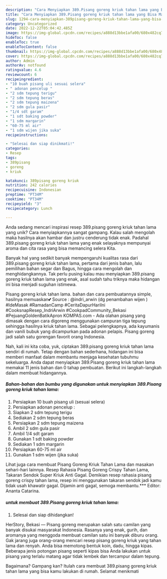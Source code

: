 ```yaml
---
description: "Cara Menyiapkan 389.Pisang goreng kriuk tahan lama yang Bisa Manjain Lidah"
title: "Cara Menyiapkan 389.Pisang goreng kriuk tahan lama yang Bisa Manjain Lidah"
slug: 1294-cara-menyiapkan-389pisang-goreng-kriuk-tahan-lama-yang-bisa-manjain-lidah
category: Uncategorized
date: 2022-12-22T05:04:42.485Z
image: https://img-global.cpcdn.com/recipes/a888d13bbe1afa00/680x482cq70/389pisang-goreng-kriuk-tahan-lama-foto-resep-utama.jpg
hideToc: false
enableToc: true
enableTocContent: false
thumbnail: https://img-global.cpcdn.com/recipes/a888d13bbe1afa00/680x482cq70/389pisang-goreng-kriuk-tahan-lama-foto-resep-utama.jpg
cover: https://img-global.cpcdn.com/recipes/a888d13bbe1afa00/680x482cq70/389pisang-goreng-kriuk-tahan-lama-foto-resep-utama.jpg
author: Admin
authorAv: notfound
ratingvalue: 4.6
reviewcount: 6
recipeingredient:
- "10 buah pisang uli sesuai selera"
- " adonan pencelup "
- "2 sdm tepung terigu"
- "2 sdm tepung beras"
- "2 sdm tepung maizena"
- "2 sdm gula pasir"
- "1/4 sdt garam"
- "1 sdt baking powder"
- "1 sdm margarin"
- "60-75 ml air"
- "1 sdm wijen jika suka"
recipeinstructions:

- "Selesai dan siap dinikmati!"
categories:
- Resep
tags:
- 389pisang
- goreng
- kriuk

katakunci: 389pisang goreng kriuk 
nutrition: 242 calories
recipecuisine: Indonesian
preptime: "PT34M"
cooktime: "PT34M"
recipeyield: "3"
recipecategory: Lunch

---
```





Anda sedang mencari inspirasi resep 389.pisang goreng kriuk tahan lama yang unik? Cara menyiapkannya sangat gampang. Kalau salah mengolah maka hasilnya akan hambar dan justru cenderung tidak enak. Padahal 389.pisang goreng kriuk tahan lama yang enak selayaknya mempunyai aroma dan cita rasa yang bisa memancing selera Kita.





Banyak hal yang sedikit banyak mempengaruhi kualitas rasa dari 389.pisang goreng kriuk tahan lama, pertama dari jenis bahan, lalu pemilihan bahan segar dan Bagus, hingga cara mengolah dan menghidangkannya. Tak perlu pusing kalau mau menyiapkan 389.pisang goreng kriuk tahan lama yang enak,      asal sudah tahu triknya maka hidangan ini bisa menjadi suguhan istimewa.














Pisang goreng kriuk tahan lama. bahan dan cara pembuatannya simple, hasilnya memuaskan💕 Source : @indri_arwin (dg penambahan wijen ) #IdeMasak #RamadanCamp #CeritaDapurHariIni #CooksnapResep_IndriArwin #CookpadCommunity_Bekasi #PejuangGoldenBatikApron KOMPAS.com - Ada olahan pisang yang dimasak dengan cara digoreng menggunakan campuran tiga tepung sehingga hasilnya kriuk tahan lama. Sebagai pelengkapnya, ada kayumanis dan vanili bubuk yang dicampurkan pada adonan pelapis. Pisang goreng jadi salah satu gorengan favorit orang Indonesia.






Nah, kali ini kita coba, yuk, ciptakan 389.pisang goreng kriuk tahan lama sendiri di rumah. Tetap dengan bahan sederhana, hidangan ini bisa memberi manfaat dalam membantu menjaga kesehatan tubuhmu sekeluarga. Anda dapat menyiapkan 389.Pisang goreng kriuk tahan lama memakai 11 jenis bahan dan 0 tahap pembuatan. Berikut ini langkah-langkah dalam membuat hidangannya.

<!--inarticleads1-->

##### Bahan-bahan dan bumbu yang digunakan untuk menyiapkan 389.Pisang goreng kriuk tahan lama:

1. Persiapkan 10 buah pisang uli (sesuai selera)
1. Persiapkan  adonan pencelup :
1. Siapkan 2 sdm tepung terigu
1. Sediakan 2 sdm tepung beras
1. Persiapkan 2 sdm tepung maizena
1. Ambil 2 sdm gula pasir
1. Ambil 1/4 sdt garam
1. Gunakan 1 sdt baking powder
1. Sediakan 1 sdm margarin
1. Persiapkan 60-75 ml air
1. Gunakan 1 sdm wijen (jika suka)


Lihat juga cara membuat Pisang Goreng Kriuk Tahan Lama dan masakan sehari-hari lainnya. Resep Rahasia Pisang Goreng Crispy Tahan Lama, Takaran Sendok Super Kriuk Anti Gagal. Demikian resep rahasia pisang goreng crispy tahan lama, resep ini menggunakan takaran sendok jadi kamu tidak usah khawatir gagal. Dijamin anti gagal, semoga membantu.*** Editor: Ananta Catarina. 

<!--inarticleads2-->

#####  untuk membuat 389.Pisang goreng kriuk tahan lama:


1. Selesai dan siap dihidangkan!

HerStory, Bekasi — Pisang goreng merupakan salah satu camilan yang banyak disukai masyarakat Indonesia. Rasanya yang enak, gurih, dan aromanya yang menggoda membuat camilan satu ini banyak diburu orang. Gak jarang juga orang-orang mencari resep pisang goreng kriuk yang tahan lama dan renyah. Anda bisa memotong bentuk koin, dadu, hingga kipas. Beberapa jenis potongan pisang seperti kipas bisa Anda lakukan untuk pisang yang terlalu matang agar tidak lembek dan tercampur dalam tepung. 

Bagaimana? Gampang kan? Itulah cara membuat 389.pisang goreng kriuk tahan lama yang bisa kamu lakukan di rumah. Selamat menikmati
